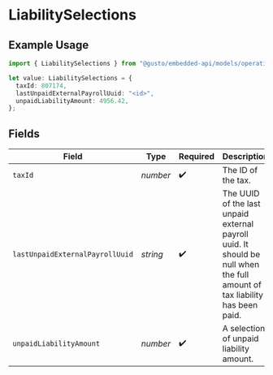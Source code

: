 # LiabilitySelections

## Example Usage

```typescript
import { LiabilitySelections } from "@gusto/embedded-api/models/operations/putv1taxliabilities.js";

let value: LiabilitySelections = {
  taxId: 807174,
  lastUnpaidExternalPayrollUuid: "<id>",
  unpaidLiabilityAmount: 4956.42,
};
```

## Fields

| Field                                                                                                                     | Type                                                                                                                      | Required                                                                                                                  | Description                                                                                                               |
| ------------------------------------------------------------------------------------------------------------------------- | ------------------------------------------------------------------------------------------------------------------------- | ------------------------------------------------------------------------------------------------------------------------- | ------------------------------------------------------------------------------------------------------------------------- |
| `taxId`                                                                                                                   | *number*                                                                                                                  | :heavy_check_mark:                                                                                                        | The ID of the tax.                                                                                                        |
| `lastUnpaidExternalPayrollUuid`                                                                                           | *string*                                                                                                                  | :heavy_check_mark:                                                                                                        | The UUID of the last unpaid external payroll uuid. It should be null when the full amount of tax liability has been paid. |
| `unpaidLiabilityAmount`                                                                                                   | *number*                                                                                                                  | :heavy_check_mark:                                                                                                        | A selection of unpaid liability amount.                                                                                   |